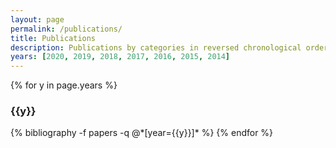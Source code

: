 ```yaml
---
layout: page
permalink: /publications/
title: Publications
description: Publications by categories in reversed chronological order. Generated by jekyll-scholar.
years: [2020, 2019, 2018, 2017, 2016, 2015, 2014]
---
```


{% for y in page.years %}
  <h3 class="year">{{y}}</h3>
  {% bibliography -f papers -q @*[year={{y}}]* %}
{% endfor %}
